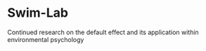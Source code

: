 # Swim-Lab
Continued research on the default effect and its application within environmental psychology 
